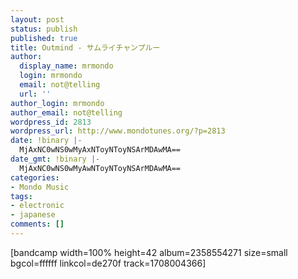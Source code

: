 ```yaml
---
layout: post
status: publish
published: true
title: Outmind - サムライチャンプルー
author:
  display_name: mrmondo
  login: mrmondo
  email: not@telling
  url: ''
author_login: mrmondo
author_email: not@telling
wordpress_id: 2813
wordpress_url: http://www.mondotunes.org/?p=2813
date: !binary |-
  MjAxNC0wNS0wMyAxNToyNToyNSArMDAwMA==
date_gmt: !binary |-
  MjAxNC0wNS0wMyAwNToyNToyNSArMDAwMA==
categories:
- Mondo Music
tags:
- electronic
- japanese
comments: []
---
```

[bandcamp width=100% height=42 album=2358554271 size=small bgcol=ffffff linkcol=de270f track=1708004366]
